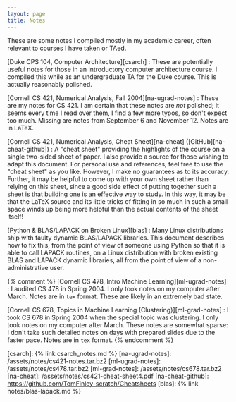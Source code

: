 ```yaml
---
layout: page
title: Notes
---
```


These are some notes I compiled mostly in my academic career, often relevant to
courses I have taken or TAed.

[Duke CPS 104, Computer Architecture][csarch]
: These are potentially useful notes for those in an introductory computer architecture course. I compiled this while as an undergraduate TA for the Duke course. This is actually reasonably polished.

[Cornell CS 421, Numerical Analysis, Fall 2004][na-ugrad-notes]
: These are my notes for CS 421. I am certain that these notes are *not* polished; it seems every time I read over them, I find a few more typos, so don't expect too much. Missing are notes from September 6 and November 12. Notes are in LaTeX.

[Cornell CS 421, Numerical Analysis, Cheat Sheet][na-cheat] ([GitHub][na-cheat-github])
: A "cheat sheet" providing the highlights of the course on a single two-sided sheet of paper. I also provide a source for those wishing to adapt this document. For personal use and references, feel free to use the "cheat sheet" as you like. However, I make no guarantees as to its accuracy. Further, it may be helpful to come up with your own sheet rather than relying on this sheet, since a good side effect of putting together such a sheet is that building one is an effective way to study. In this way, it may be that the LaTeX source and its little tricks of fitting in so much in such a small space winds up being more helpful than the actual contents of the sheet itself!

[Python & BLAS/LAPACK on Broken Linux][blas]
: Many Linux distributions ship with faulty dynamic BLAS/LAPACK libraries. This document describes how to fix this, from the point of view of someone using Python so that it is able to call LAPACK routines, on a Linux distribution with broken existing BLAS and LAPACK dynamic libraries, all from the point of view of a non-administrative user.

{% comment %}
[Cornell CS 478, Intro Machine Learning][ml-ugrad-notes]
: I audited CS 478 in Spring 2004. I only took notes on my computer after March. Notes are in `tex` format. These are likely in an extremely bad state.

[Cornell CS 678, Topics in Machine Learning (Clustering)][ml-grad-notes]
: I took CS 678 in Spring 2004 when the special topic was clustering. I only took notes on my computer after March. These notes are somewhat sparse: I don't take such detailed notes on days with prepared slides due to the faster pace. Notes are in `tex` format.
{% endcomment %}

[csarch]:          {% link csarch_notes.md %}
[na-ugrad-notes]:  /assets/notes/cs421-notes.tar.bz2
[ml-ugrad-notes]:  /assets/notes/cs478.tar.bz2
[ml-grad-notes]:   /assets/notes/cs678.tar.bz2
[na-cheat]:        /assets/notes/cs421-cheat-sheet4.pdf
[na-cheat-github]: https://github.com/TomFinley-scratch/Cheatsheets
[blas]:            {% link notes/blas-lapack.md %}
